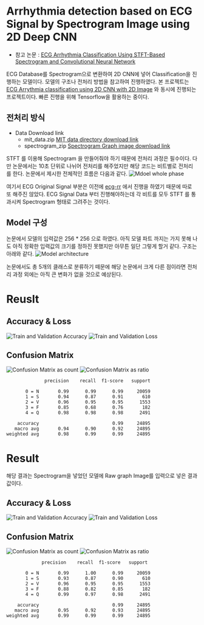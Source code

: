 # Arrhythmia detection based on ECG Signal by Spectrogram Image using 2D Deep CNN
- 참고 논문 : [ECG Arrhythmia Classification Using STFT-Based Spectrogram and Convolutional Neural Network](https://ieeexplore.ieee.org/document/8759878)

ECG Database를 Spectrogram으로 변환하여 2D CNN에 넣어 Classification을 진행하는 모델이다. 모델의 구조나 전처리 방법을 참고하여 진행하였다. 본 프로젝트는 [ECG Arrythmia classification using 2D CNN with 2D Image](https://github.com/insung3511/2d_cnn_ecg) 와 동시에 진행되는 프로젝트이다. 빠른 진행을 위해 Tensorflow을 활용하는 중이다.

## 전처리 방식
- Data Download link 
    - mit_data.zip [MIT data directory download link](https://drive.google.com/file/d/1Hm9ZHp1s6h_JEYHIMH_4bQUWLCf67-F4/view?usp=sharing)
    - spectrogram_zip [Spectrogram Graph image download link](https://drive.google.com/file/d/1Lv42peuj7lKCp2z8AVjA5IdF3y7SVjfM/view?usp=sharing)

STFT 를 이용해 Spectrogram 을 만들어줘야 하기 때문에 전처리 과정은 필수이다. 다만 논문에서는 10초 단위로 나뉘어 전처리를 해주었지만 해당 코드는 비트별로 전처리를 한다. 논문에서 제시한 전체적인 흐름은 다음과 같다. 
![Mdoel whole phase](https://ieeexplore.ieee.org/ielx7/6287639/8600701/8759878/graphical_abstract/access-gagraphic-2928017.jpg)

여기서 ECG Original Signal 부분은 이전에 [ecg-rr](https://github.com/insung3511/ecg-rr) 에서 진행을 하였기 때문에 따로 또 해주진 않았다. ECG Signal Data 부터 진행해야하는데 각 비트를 모두 STFT 를 통과시켜 Spectrogram 형태로 그려주는 것이다. 

## Model 구성
논문에서 모델의 입력값은 256 * 256 으로 하였다. 아직 모델 파트 까지는 가지 못해 나도 아직 정확한 입력값의 크기를 정하진 못했지만 아무튼 일단 그렇게 할거 같다. 구조는 아래와 같다.
![Model architecture](https://ieeexplore.ieee.org/mediastore_new/IEEE/content/media/6287639/8600701/8759878/huang4-2928017-large.gif)

논문에서도 총 5개의 클래스로 분류하기 떼문에 해당 논문에서 크게 다른 점이라면 전처리 과정 외에는 아직 큰 변화가 없을 것으로 예상된다.

# Reuslt
## Accuracy & Loss
![Train and Validation Accuracy](./docs/fig1.png)
![Train and Validation Loss](./docs/fig2.png)

## Confusion Matrix
![Confusion Matrix as count](./docs/fig3.png)
![Confusion Matrix as ratio](./docs/fig4.png)

```
              precision    recall  f1-score   support

       0 = N       0.99      0.99      0.99     20059
       1 = S       0.94      0.87      0.91       610
       2 = V       0.96      0.95      0.95      1553
       3 = F       0.85      0.68      0.76       182
       4 = Q       0.98      0.98      0.98      2491

    accuracy                           0.99     24895
   macro avg       0.94      0.90      0.92     24895
weighted avg       0.98      0.99      0.99     24895
```

# Result
해당 결과는 Spectrogram을 넣었던 모델에 Raw graph Image를 입력으로 넣은 결과 값이다.

## Accuracy & Loss

![Train and Validation Accuracy](./docs/fig5.png)
![Train and Validation Loss](./docs/fig6.png)

## Confusion Matrix

![Confusion Matrix as count](./docs/fig7.png)
![Confusion Matrix as ratio](./docs/fig8.png)

```
             precision    recall  f1-score   support

       0 = N       0.99      1.00      0.99     20059
       1 = S       0.93      0.87      0.90       610
       2 = V       0.96      0.95      0.95      1553
       3 = F       0.88      0.82      0.85       182
       4 = Q       0.99      0.97      0.98      2491

    accuracy                           0.99     24895
   macro avg       0.95      0.92      0.93     24895
weighted avg       0.99      0.99      0.99     24895
```